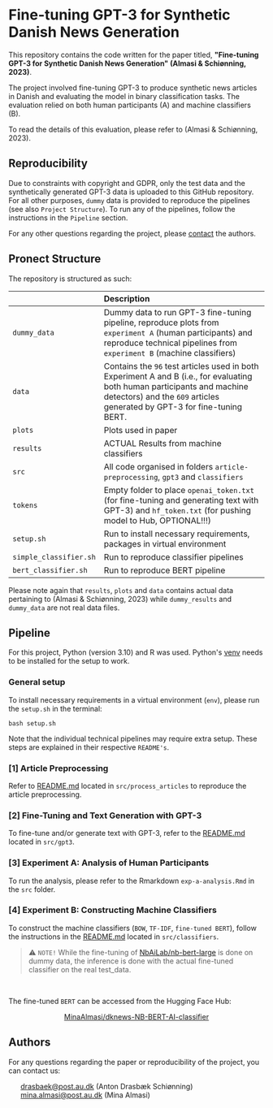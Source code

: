 # Fine-tuning GPT-3 for Synthetic Danish News Generation
This repository contains the code written for the paper titled, **"Fine-tuning GPT-3 for Synthetic Danish News Generation" (Almasi & Schiønning, 2023)**. 

The project involved fine-tuning GPT-3 to produce synthetic news articles in Danish and evaluating the model in binary classification tasks. The evaluation relied on both human participants (A) and machine classifiers (B).

To read the details of this evaluation, please refer to (Almasi & Schiønning, 2023). 

## Reproducibility  
Due to constraints with copyright and GDPR, only the test data and the synthetically generated GPT-3 data is uploaded to this GitHub repository. For all other purposes, `dummy` data is provided to reproduce the pipelines (see also `Project Structure`). To run any of the pipelines, follow the instructions in the `Pipeline` section. 

For any other questions regarding the project, please [contact](https://github.com/drasbaek/finetuning-gpt3-danish-news/tree/main#authors) the authors. 

## Pronect Structure 
The repository is structured as such: 

| <div style="width:120px"></div>| Description |
|---------|:-----------|
| ```dummy_data``` | Dummy data to run GPT-3 fine-tuning pipeline, reproduce plots from `experiment A` (human participants) and reproduce technical pipelines from `experiment B` (machine classifiers)|
| ```data``` | Contains the `96` test articles used in both Experiment A and B (i.e., for evaluating both human participants and machine detectors) and the `609` articles generated by GPT-3 for fine-tuning BERT. |
| ```plots``` | Plots used in paper|
| ```results``` | ACTUAL Results from machine classifiers |
| ```src``` | All code organised in folders `article-preprocessing`, `gpt3` and `classifiers` |
| ```tokens``` | Empty folder to place `openai_token.txt` (for fine-tuning and generating text with GPT-3) and `hf_token.txt` (for pushing model to Hub, OPTIONAL!!!) |
| ```setup.sh``` | Run to install necessary requirements, packages in virtual environment|
| ```simple_classifier.sh``` | Run to reproduce classifier pipelines|
| ```bert_classifier.sh``` | Run to reproduce BERT pipeline|

Please note again that `results`, `plots` and `data` contains actual data pertaining to (Almasi & Schiønning, 2023) while `dummy_results` and `dummy_data` are not real data files. 

## Pipeline 
For this project, Python (version 3.10) and R was used. Python's [venv](https://docs.python.org/3/library/venv.html) needs to be installed for the setup to work.

### General setup 
To install necessary requirements in a virtual environment (`env`), please run the `setup.sh` in the terminal: 
```
bash setup.sh
```

Note that the individual technical pipelines may require extra setup. These steps are explained in their respective `README's`. 

### [1] Article Preprocessing
Refer to [README.md](src/process_articles/README.md) located in `src/process_articles` to reproduce the article preprocessing. 

### [2] Fine-Tuning and Text Generation with GPT-3
To fine-tune and/or generate text with GPT-3, refer to the [README.md](src/gpt3/README.md) located in `src/gpt3`. 

### [3] Experiment A: Analysis of Human Participants  
To run the analysis, please refer to the Rmarkdown `exp-a-analysis.Rmd` in the `src` folder. 

### [4] Experiment B: Constructing Machine Classifiers
To construct the machine classifiers (`BOW`, `TF-IDF`, `fine-tuned BERT`), follow the instructions in the [README.md](src/classifiers/README.md) located in `src/classifiers`.

> ⚠️ `NOTE!` While the fine-tuning of [NbAiLab/nb-bert-large](https://huggingface.co/NbAiLab/nb-bert-large) is done on dummy data, the inference is done with the actual fine-tuned classifier on the real test_data.

<br>

The fine-tuned `BERT` can be accessed from the Hugging Face Hub: 
<p align="center">
  <a href="https://huggingface.co/MinaAlmasi/dknews-NB-BERT-AI-classifier">MinaAlmasi/dknews-NB-BERT-AI-classifier</a>
</p>


## Authors 
For any questions regarding the paper or reproducibility of the project, you can contact us:
<ul style="list-style-type: none;">
  <li><a href="mailto:drasbaek@post.au.dk">drasbaek@post.au.dk</a>
(Anton Drasbæk Schiønning)</li>
    <li><a href="mailto: mina.almasi@post.au.dk"> mina.almasi@post.au.dk</a>
(Mina Almasi)</li>
</ul>
